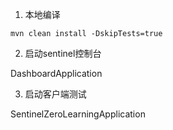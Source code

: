 1. 本地编译

```
mvn clean install -DskipTests=true
```

2. 启动sentinel控制台

DashboardApplication

3. 启动客户端测试

SentinelZeroLearningApplication
